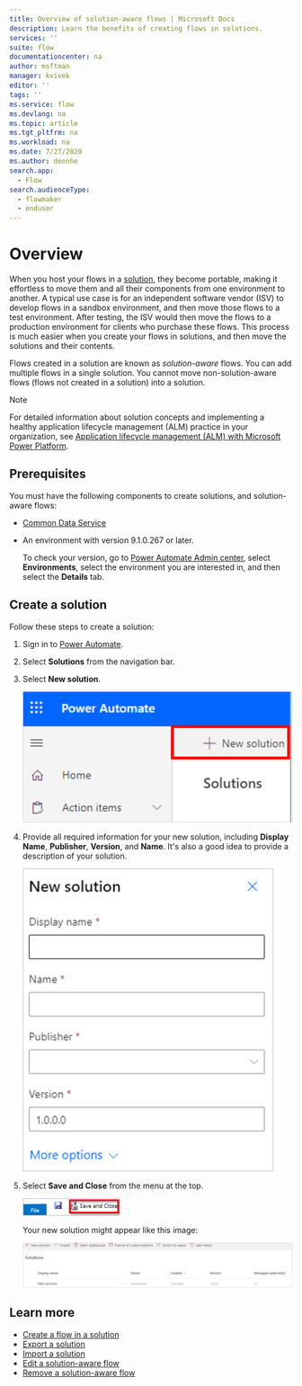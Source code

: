 ```yaml
---
title: Overview of solution-aware flows | Microsoft Docs
description: Learn the benefits of creating flows in solutions.
services: ''
suite: flow
documentationcenter: na
author: msftman
manager: kvivek
editor: ''
tags: ''
ms.service: flow
ms.devlang: na
ms.topic: article
ms.tgt_pltfrm: na
ms.workload: na
ms.date: 7/27/2020
ms.author: deonhe
search.app: 
  - Flow
search.audienceType: 
  - flowmaker
  - enduser
---
```


# Overview


When you host your flows in a [solution](https://docs.microsoft.com/powerapps/maker/common-data-service/solutions-overview), they become portable, making it effortless to move them and all their components from one environment to another. A typical use case is for an independent software vendor (ISV) to develop flows in a sandbox environment, and then move those flows to a test environment. After testing, the ISV would then move the flows to a production environment for clients who purchase these flows. This process is much easier when you create your flows in solutions, and then move the solutions and their contents.

Flows created in a solution are known as *solution-aware* flows. You can add multiple flows in a single solution. You cannot move non-solution-aware flows (flows not created in a solution) into a solution.

> [!NOTE]
> For detailed information about solution concepts and implementing a healthy application lifecycle management (ALM) practice in your organization, see [Application lifecycle management (ALM) with Microsoft Power Platform](/power-platform/alm/).

## Prerequisites

You must have the following components to create solutions, and solution-aware flows:

- [Common Data Service](https://docs.microsoft.com/powerapps/maker/common-data-service/data-platform-intro)
- An environment with version 9.1.0.267 or later.

  To check your version, go to [Power Automate Admin center](https://admin.flow.microsoft.com), select **Environments**, select the environment you are interested in, and then select the **Details** tab.

## Create a solution

Follow these steps to create a solution:

1. Sign in to [Power Automate](https://flow.microsoft.com).
1. Select **Solutions** from the navigation bar.

1. Select **New solution**.

   ![Select a new solution](./media/overview-solution-flows/select-new-solution.png)

1. Provide all required information for your new solution, including **Display Name**, **Publisher**, **Version**, and **Name**. It's also a good idea to provide a description of your solution.

   ![Select new solution](./media/overview-solution-flows/new-solution.png)

1. Select **Save and Close** from the menu at the top.

   ![Select the save and close button](./media/overview-solution-flows/save-and-close-solution.png)

   Your new solution might appear like this image:


   ![Displays the new solution](./media/overview-solution-flows/new-solution-created.png)


  
## Learn more

- [Create a flow in a solution](./create-flow-solution.md)
- [Export a solution](./export-flow-solution.md)
- [Import a solution](./import-flow-solution.md)
- [Edit a solution-aware flow](./edit-solution-aware-flow.md)
- [Remove a solution-aware flow](./remove-solution-aware-flow.md)
